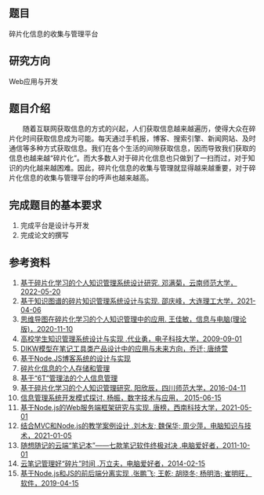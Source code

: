 
## 题目

碎片化信息的收集与管理平台

## 研究方向

Web应用与开发

## 题目介绍

‌‌‌　　随着互联网获取信息的方式的兴起，人们获取信息越来越遍历，使得大众在碎片化时间获取信息成为可能。每天通过手机报，博客、搜索引擎、新闻网站、及时通信等多种方式获取信息。我们在各个生活的间隙获取信息，因而导致我们获取的信息也越来越“碎片化”。而大多数人对于碎片化信息也只做到了一扫而过，对于知识的内化越来越困难。因此，碎片化信息的收集与管理就显得越来越重要，对于碎片化信息的收集与管理平台的呼声也越来越高。

## 完成题目的基本要求 

1. 完成平台是设计与开发
2. 完成论文的撰写


## 参考资料

1. [基于碎片化学习的个人知识管理系统设计研究. 邓满菊，云南师范大学，2022-05-20](https://kns.cnki.net/kns8/Detail?sfield=fn&QueryID=0&CurRec=1&FileName=1022611957.nh&DbName=CMFDTEMP&DbCode=CMFD)
2. [基于知识图谱的碎片知识管理系统设计与实现. 邵庆峰，大连理工大学，2021-04-06](https://kns.cnki.net/kns8/Detail?sfield=fn&QueryID=6&CurRec=32&FileName=1021699030.nh&DbName=CMFD202201&DbCode=CMFD)
3. [思维导图在碎片化学习的个人知识管理中的应用. 王佳敏，信息与电脑(理论版)，2020-11-10](https://kns.cnki.net/kns8/Detail?sfield=fn&QueryID=17&CurRec=8&recid=&FileName=XXDL202021079&DbName=CJFDLAST2021&DbCode=CJFD&yx=&pr=&URLID=)
4. [高校学生知识管理系统设计与实现 .代业勇，电子科技大学，2009-09-01](https://kns.cnki.net/kcms2/article/abstract?v=3uoqIhG8C475KOm_zrgu4lQARvep2SAkWGEmc0QetxDHbrYw3dr9usO09ci6oJC2A148c7iSmkA1uar6iabl9j6-XqoGMnF4&uniplatform=NZKPT)
5. [DIKW模型在笔记工具类产品设计中的应用与未来方向，乔迁; 唐绮萱](https://kns.cnki.net/kcms2/article/abstract?v=3uoqIhG8C44YLTlOAiTRKibYlV5Vjs7iLik5jEcCI09uHa3oBxtWoO6Y9P5Cpnw8AdUyrpCEUiZNDYkL9dL0qve_O9j77qUT&uniplatform=NZKPT)
6. [基于Node.JS博客系统的设计与实现](https://kns.cnki.net/kcms2/article/abstract?v=3uoqIhG8C475KOm_zrgu4lQARvep2SAk2oA7tih-FaabEW8yJeO74fZUXyCdkIVloLrl8-wPZ6-iTzddzYar7nX4aH0Eh8-5&uniplatform=NZKPT)
7. [碎片化信息的个人存储和管理](https://kns.cnki.net/kcms2/article/abstract?v=3uoqIhG8C44YLTlOAiTRKibYlV5Vjs7i8oRR1PAr7RxjuAJk4dHXosv1HQJ9q-DH9WN-zGkXyFKzj2MZk182Va4aT5ZT9bT4&uniplatform=NZKPT)
8. [基于“6T”管理法的个人信息管理](https://kns.cnki.net/kcms2/article/abstract?v=3uoqIhG8C44YLTlOAiTRKgchrJ08w1e7xAZywCwkEEKLm1sVuPbyZ6VlTcVftYST87RVf2WHnI15IvTiD65Nk-fKd-6epNcJ&uniplatform=NZKPT)
9. [基于碎片化学习的个人知识管理研究. 阳欣辰，四川师范大学，2016-04-11](https://kns.cnki.net/kns8/Detail?sfield=fn&QueryID=70&CurRec=69&FileName=1016096153.nh&DbName=CMFD201701&DbCode=CMFD)
10. [信息管理系统开发模式探讨. 杨振，数字技术与应用， 2015-06-15](https://kns.cnki.net/kns8/Detail?sfield=fn&QueryID=100&CurRec=54&recid=&FileName=SZJT201506136&DbName=CJFDLAST2015&DbCode=CJFD&yx=&pr=&URLID=)
11. [基于Node.js的Web服务端框架研究与实现. 唐榜，西南科技大学，2021-05-01](https://kns.cnki.net/kns8/Detail?sfield=fn&QueryID=112&CurRec=2&FileName=1021639361.nh&DbName=CMFD202102&DbCode=CMFD)
12. [结合MVC和Node.js的教学案例设计 .刘木友; 魏保华; 周少萍，电脑知识与技术，2021-01-05](https://kns.cnki.net/kns8/Detail?sfield=fn&QueryID=117&CurRec=18&recid=&FileName=DNZS202101012&DbName=CJFDLAST2021&DbCode=CJFD&yx=&pr=&URLID=)
13. [随想随记的云端“笔记本”——七款笔记软件终极对决 .电脑爱好者，2011-10-01](https://kns.cnki.net/kns8/Detail?sfield=fn&QueryID=122&CurRec=18&recid=&FileName=DNAH201119052&DbName=CJFDLASN2019&DbCode=CJFD&yx=&pr=CJFT2011;CFJD2011;&URLID=)
14. [云笔记管理好“碎片”时间 .万立夫，电脑爱好者，2014-02-15](https://kns.cnki.net/kns8/Detail?sfield=fn&QueryID=122&CurRec=23&recid=&FileName=DNAH201404024&DbName=CJFDLASN2019&DbCode=CJFD&yx=&pr=CJFT2014;CFJD2014;&URLID=)
15. [基于Node.js和JS的前后端分离实现 .张鹏飞; 王乾; 胡晓冬; 杨明浩; 崔明旺，软件，2019-04-15](https://kns.cnki.net/kns8/Detail?sfield=fn&QueryID=128&CurRec=59&recid=&FileName=RJZZ201904004&DbName=CJFDLAST2019&DbCode=CJFD&yx=&pr=&URLID=)

